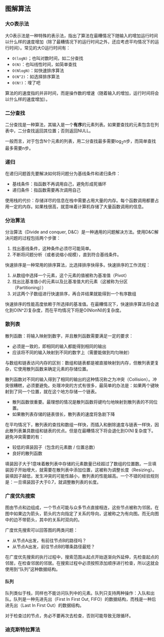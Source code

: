 图解算法
-------


### 大O表示法

大O表示法是一种特殊的表示法，指出了算法在最糟情况下随输入的增加运行时间以什么样的速度增加（除了最糟情况下的运行时间之外，还应考虑平均情况下的运行时间）。常见的大O运行时间有：
* `O(logN)`；也叫对数时间，如二分查找
* `O(N)`：也叫线性时间，如简单查找
* `O(NlogN)`：如快速排序算法
* `O(N^2)`：如选择排序算法
* `O(N!)`：埋了吧

算法的的速度指的并非时间，而是操作数的增速（随着输入的增加，运行时间将会以什么样的速度增加）。


### 二分查找

二分查找是一种算法，其输入是一个**有序**的元素列表。如果要查找的元素包含在列表中，二分查找返回其位置；否则返回NULL。

一般而言，对于包含N个元素的列表，用二分查找最多需要log<sub>2</sub>n步，而简单查找最多需要n步。


### 递归

在递归问题首先要解决如何将问题分为基线条件和递归条件：
 * 基线条件：指函数不再调用自己，避免形成死循环
 * 递归条件：指函数需要再次调用自己

使用栈的代价：存储详尽的信息在栈中需要占用大量的内存。每个函数调用都要占用一定的内存。如果栈很高，就意味着计算机存储了大量函数调用的信息。


### 分治算法

分治算法（Divide and conquer, D&C）是一种通用的问题解决方法。使用D&C解决问题的过程包括两个步骤：
 1. 找出基线条件，这种条件必须尽可能简单。
 2. 不断将问题分析（或者说缩小规模），直到符合基线条件。

快速排序是一种常用的排序算法，比选择排序快得多。快速排序的工作流程：
 1. 从数组中选择一个元素，这个元素的值被称为基准值（Pivot）
 2. 找出比基准值小的元素以及比基准值大的元素（这被称为分区（Partitioning））
 3. 对这两个子数组进行快速排序，再合并结果就能得到一个有序数组

快速排序的性能高度依赖于所选择的基准值。在最糟情况下，快速排序算法将会退化到O(N^2)复杂度，而在平均情况下将是O(NlonN)的复杂度。


### 散列表

散列函数：将输入映射到数字，并且散列函数需要满足一定的要求：
 * 必须是一致的，即相同的输入都能得到相同的输出
 * 应该将不同的输入映射到不同的数字上（需要能做到均匀映射）

与数组和链表访问内存的区别：数组和链表都是被直接映射到内存，但散列表更复杂，它使用散列函数来确定元素的存储位置。

散列函数对不同的输入得到了相同的输出的这种情况称之为冲突（Collision）。冲突很糟糕，必须要避免。处理冲突的方式有很多，最简单的办法是：如果两个键映射到了同一个位置，就在这个地方存储一个链表。
 * 散列函数很重要。最理想的情况是散列函数将键均匀地映射到散列表的不同位置。
 * 如果散列表存储的链表很长，散列表的速度将急剧下降

在平均情况下，散列表的查找和数组一样快，而插入和删除速度与链表一样快，因此散列表兼具数组和链表的优点。但是在最糟情况下将会退化到O(N)复杂度下。避免冲突需要的有：
 * 较低的填装因子（包含的元素数 / 位置总数）
 * 良好的散列函数

填装因子大于1意味着散列表中存储的元素数量已经超过了数组的位置数。一旦填装因子开始增大，就需要在散列表中添加位置，这被称为调整长度（Resizing）。装填因子越低，发生冲突的可能性越小，散列表的性能越高。一个不错的经验规则是：一旦填装因子大于0.7，就调整散列表的长度。


### 广度优先搜索

图由节点和边组成，一个节点可能与众多节点直接相连，这些节点被称为邻居。在图中如果边为箭头，箭头的方向指定了关系的导向，这被称之为有向图。而无向图中的边不带箭头，其中的关系时双向的。

广度优先搜索可以回答图的两类问题：
 * 从节点A出发，有前往节点B的路径吗？
 * 从节点A出发，前往节点B的哪条路径最短？

在广度优先搜索的执行过程中，搜索范围从起点开始逐渐向外延伸，先检查起点的邻居，在检查邻居的邻居。在搜索过程中必须按照添加顺序进行检查，所以这就会使用到“队列”这种数据结构。

#### 队列

队列类似于栈，同样也不能访问队列中的元素。队列只支持两种操作：入队和出队。队列是一种先进先出（First In First Out, FIFO）的数据结构，而栈是一种后进先出（Last In First Out）的数据结构。

对于检查过的节点，务必不要再次去检查，否则可能导致无限循环。


### 迪克斯特拉算法
